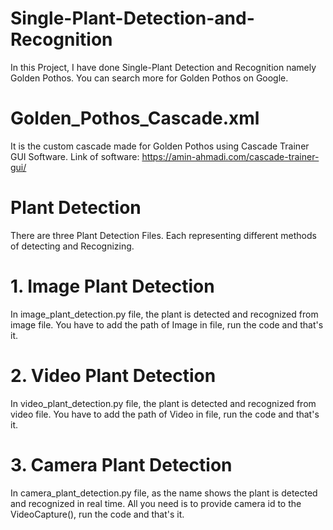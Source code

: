 # Single-Plant-Detection-and-Recognition
In this Project, I have done Single-Plant Detection and Recognition namely Golden Pothos. You can search more for Golden Pothos on Google.

# Golden_Pothos_Cascade.xml
It is the custom cascade made for Golden Pothos using Cascade Trainer GUI Software.
Link of software:
https://amin-ahmadi.com/cascade-trainer-gui/

# Plant Detection
There are three Plant Detection Files. Each representing different methods of detecting and Recognizing.

# 1. Image Plant Detection
In image_plant_detection.py file, the plant is detected and recognized from image file. You have to add the path of Image in file, run the code and that's it.

# 2. Video Plant Detection
In video_plant_detection.py file, the plant is detected and recognized from video file. You have to add the path of Video in file, run the code and that's it.

# 3. Camera Plant Detection
In camera_plant_detection.py file, as the name shows the plant is detected and recognized in real time. All you need is to provide camera id to the VideoCapture(), run the code and that's it.

